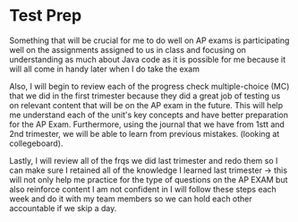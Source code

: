 # Test Prep

Something that will be crucial for me to do well on AP exams is participating well on the assignments assigned to us in class and focusing on understanding as much about Java code as it is possible for me because it will all come in handy later when I do take the exam


Also, I will begin to review each of the progress check multiple-choice (MC) that we did in the first trimester because they did a great job of testing us on relevant content that will be on the AP exam in the future. This will help me understand each of the unit's key concepts and have better preparation for the AP Exam. Furthermore, using the journal that we have from 1stt and 2nd trimester, we will be able to learn from previous mistakes. (looking at collegeboard).


Lastly, I will review all of the frqs we did last trimester and redo them so I can make sure I retained all of the knowledge I learned last trimester -> this will not only help me practice for the type of questions on the AP EXAM but also reinforce content I am not confident in
I will follow these steps each week and do it with my team members so we can hold each other accountable if we skip a day.
